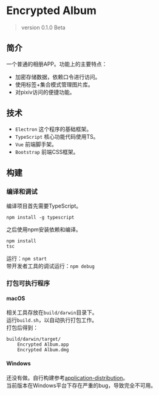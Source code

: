# Encrypted Album
> version 0.1.0 Beta

## 简介
一个普通的相册APP。功能上的主要特点：  
* 加密存储数据，依赖口令进行访问。
* 使用标签+集合模式管理图片库。
* 对pixiv访问的便捷功能。

## 技术
* `Electron` 这个程序的基础框架。
* `TypeScript` 核心功能代码使用TS。
* `Vue` 前端脚手架。
* `Bootstrap` 前端CSS框架。

## 构建
### 编译和调试
编译项目首先需要TypeScript。
```
npm install -g typescript
```
之后使用npm安装依赖和编译。
```
npm install
tsc
```
运行：`npm start`  
带开发者工具的调试运行：`npm debug`

### 打包可执行程序
#### macOS
相关工具存放在`build/darwin`目录下。  
运行`build.sh`，以自动执行打包工作。    
打包后得到：
```
build/darwin/target/
    Encrypted Album.app
    Encrypted Album.dmg
```

#### Windows
还没有做。自行构建参考[application-distribution](https://electronjs.org/docs/tutorial/application-distribution)。  
当前版本在Windows平台下存在严重的bug，导致完全不可用。